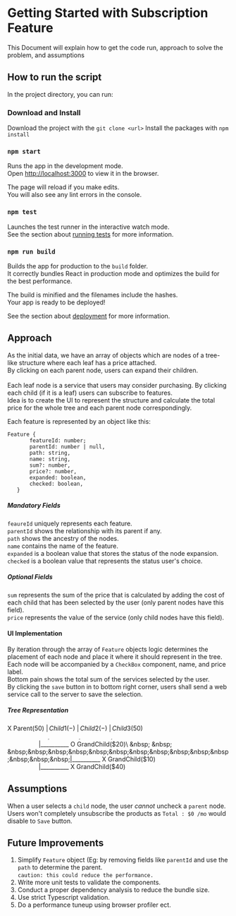 # Getting Started with Subscription Feature

This Document will explain how to get the code run, approach to solve the problem, and assumptions

## How to run the script

In the project directory, you can run:

### Download and Install

Download the project with the `git clone <url>`
Install the packages with `npm install` 

### `npm start`

Runs the app in the development mode.\
Open [http://localhost:3000](http://localhost:3000) to view it in the browser.

The page will reload if you make edits.\
You will also see any lint errors in the console.

### `npm test`

Launches the test runner in the interactive watch mode.\
See the section about [running tests](https://facebook.github.io/create-react-app/docs/running-tests) for more information.

### `npm run build`

Builds the app for production to the `build` folder.\
It correctly bundles React in production mode and optimizes the build for the best performance.

The build is minified and the filenames include the hashes.\
Your app is ready to be deployed!

See the section about [deployment](https://facebook.github.io/create-react-app/docs/deployment) for more information.

## Approach
As the initial data, we have an array of objects which are nodes of a tree-like structure where each leaf has a price attached. \
By clicking on each parent node, users can expand their children.\
\
Each leaf node is a service that users may consider purchasing. By clicking each child (if it is a leaf) users can subscribe to features. \
Idea is to create the UI to represent the structure and calculate the total price for the whole tree and each parent node correspondingly.

Each feature is represented by an object like this:
```
Feature {
       featureId: number;
       parentId: number | null,
       path: string,
       name: string,
       sum?: number,
       price?: number,
       expanded: boolean,
       checked: boolean,
   }
```

##### Mandatory Fields
`feaureId` uniquely represents each feature. \
`parentId` shows the relationship with its parent if any. \
`path` shows the ancestry of the nodes. \
`name` contains the name of the feature. \
`expanded` is a boolean value that stores the status of the node expansion. \
`checked` is a boolean value that represents the status user's choice.

##### Optional Fields
`sum` represents the sum of the price that is calculated by adding the cost of each child that has been selected by the user (only parent nodes have this field). \
`price` represents the value of the service (only child nodes have this field).

#### UI Implementation
By iteration through the array of `Feature` objects logic determines the placement of each node and place it where it should represent in the tree. \
Each node will be accompanied by a `CheckBox` component, name, and price label. \
Bottom pain shows the total sum of the services selected by the user.\
By clicking the `save` button in to bottom right corner, users shall send a web service call to the server to save the selection.

##### Tree Representation
 X Parent($50)\
 |________ O Child1(-)\
 |________ O Child2(-)\
 |________ X Child3($50)\
 &nbsp; &nbsp; &nbsp;&nbsp;&nbsp;&nbsp;&nbsp;&nbsp;&nbsp;&nbsp;&nbsp;&nbsp;&nbsp;&nbsp;&nbsp;&nbsp;|__________ O GrandChild($20)\
  &nbsp; &nbsp; &nbsp;&nbsp;&nbsp;&nbsp;&nbsp;&nbsp;&nbsp;&nbsp;&nbsp;&nbsp;&nbsp;&nbsp;&nbsp;&nbsp;|__________ X GrandChild($10)\
   &nbsp; &nbsp; &nbsp;&nbsp;&nbsp;&nbsp;&nbsp;&nbsp;&nbsp;&nbsp;&nbsp;&nbsp;&nbsp;&nbsp;&nbsp;&nbsp;|__________ X GrandChild($40)
    
## Assumptions
When a user selects a `child` node, the user *cannot* uncheck a `parent` node. \
Users won't completely unsubscribe the products as `Total : $0 /mo` would disable to `Save` button.

## Future Improvements
1. Simplify `Feature` object (Eg: by removing fields like `parentId` and use the `path` to determine the parent. \
`caution: this could reduce the performance.` 
2. Write more unit tests to validate the components.
3. Conduct a proper dependency analysis to reduce the bundle size.
4. Use strict Typescript validation.
5. Do a performance tuneup using browser profiler ect.

